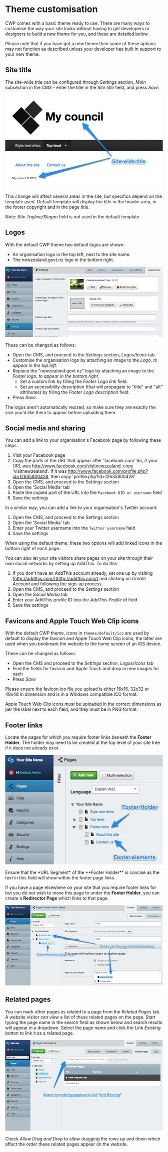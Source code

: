 # Theme customisation

CWP comes with a basic theme ready to use. There are many ways to customise the way your site looks without having to
get developers or designers to build a new theme for you, and these are detailed below.

Please note that if you have got a new theme then some of these options may not function as described unless your
developer has built in support to your new theme.

## Site title

The site-wide title can be configured through *Settings* section, *Main* subsection in the CMS - enter the title in the
*Site title* field, and press *Save*. 

![Site-wide title in default template](_images/site-wide-title.jpg)

This change will affect several areas in the site, but specifics depend on the template used. Default template will
display the title in the header area, in the footer copyright and in the page title.

Note: *Site Tagline/Slogan* field is not used in the default template.

## Logos

With the default CWP theme two default logos are shown:

* An organisation logo in the top left, next to the site name.
* The newzealand.govt.nz logo in the bottom right.

![Logo customisation screen](_images/customising_logos.jpg)

These can be changed as follows:

* Open the CMS, and proceed to the *Settings* section, *Logos/Icons* tab.
* Customise the organisation logo by attaching an image to the *Logo, to appear in the top left.*
* Replace the "newzealand.govt.nz" logo by attaching an image to the *Footer logo, to appear in the bottom right.*
  * Set a custom link by filling the *Footer Logo link* field.
  * Set an accessibility description (that will propagate to "title" and "alt" attributes) by filling the *Footer Logo
  description* field.
* Press *Save*.

The logos aren't automatically resized, so make sure they are exactly the size you'd like them to appear before
uploading them.

## Social media and sharing

You can add a link to your organisation's Facebook page by following these steps:

 1. Visit your Facebook page
 1. Copy the parts of the URL that appear after 'facebook.com' So, if your URL was
http://www.facebook.com/visitnewzealand, copy 'visitnewzealand'.
If it was http://www.facebook.com/profile.php?id=12635800428, then copy 'profile.php?id=12635800428'
 1. Open the CMS, and proceed to the Settings section
 1. Open the 'Social Media' tab
 1. Paste the copied part of the URL into the `Facebook UID or username` field
 1. Save the settings

In a similar way, you can add a link to your organisation's Twitter account:

 1. Open the CMS, and proceed to the Settings section
 1. Open the 'Social Media' tab
 1. Enter your Twitter username into the `Twitter username` field
 1. Save the settings

When using the default theme, these two options will add linked icons in the bottom right of each page.

You can also let your site visitors share pages on your site through their own social networks by setting up AddThis.
To do this:

 1. If you don't have an AddThis account already, set one up by visiting [http://addthis.com/](http://addthis.com/) and
clicking on *Create Account* and following the sign-up process.
 1. Open the CMS, and proceed to the *Settings* section
 1. Open the *Social Media* tab
 1. Enter your AddThis profile ID into the *AddThis Profile Id* field
 1. Save the settings

## Favicons and Apple Touch Web Clip icons

With the default CWP theme, icons in `themes/default/ico` are used by default to display the favicon and Apple Touch
Web Clip icons, the latter are used when you bookmark the website to the home screen of an iOS device.

These can be changed as follows:

 * Open the CMS and proceed to the *Settings* section, *Logos/Icons* tab
 * Find the fields for favicon and Apple Touch and drop in new images for each
 * Press *Save*

<div class="notice" markdown='1'>
Please ensure the favicon.ico file you upload is either 16x16, 32x32 or 48x48 in dimension and is in a Windows
compatible ICO format.

Apple Touch Web Clip icons *must* be uploaded in the correct dimensions as per the label next to each field,
and they must be in PNG format.
</div>

## Footer links

Locate the pages for which you require footer links beneath the **Footer Holder**. The holder may need to be created at
the top level of your site tree if it does not already exist.

![**Footer Holder** and footer links placement](_images/footer-links.jpg)

<div class="notice" markdown='1'>
Ensure that the *URL Segment* of the **Footer Holder** is concise as the text in this field will show within the footer
page links.
</div>

If you have a page elsewhere on your site that you require footer links for but you do not wish to move this page to
under the **Footer Holder**, you can create a **Redirector Page** which links to that page.

![Adding **Redirector Page** to the footer](_images/footer-redirector.jpg)

## Related pages

You can mark other pages as related to a page from the *Related Pages* tab. A website visitor can view a list of
these related pages on the page. Start typing the page name in the search field as shown below and search results will
appear in a dropdown. Select the page name and click the *Link Existing* button to link it as a related page.

![Linking related pages](_images/relatedpages-linking.jpg)

Check *Allow Drag and Drop* to allow dragging the rows up and down which affect the order these related
pages appear on the website.